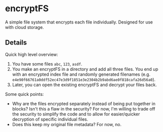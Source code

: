# encryptFS
A simple file system that encrypts each file individually. Designed for use with cloud storage.

## Details
Quick high level overview:

1. You have some files `abc`, `123`, `asdf`.
2. You make an encryptFS in a directory and add all three files. You end up with an encrypted index file and randomly generated filenames (e.g. `e4e90f66761a0ddf52ec47e3d9f1851e3e2304b2b9abd6ae0f818cafa26d56a0`).
3. Later, you can open the existing encryptFS and decrypt your files back.

Some quick points:

* Why are the files encrypted separately instead of being put together in blocks? Isn't this a flaw in the security? For now, I'm willing to trade off the security to simplify the code and to allow for easier/quicker decryption of specific individual files.
* Does this keep my original file metadata? For now, no.